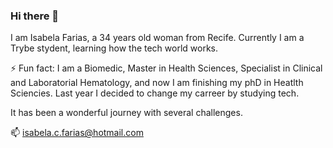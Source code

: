 ### Hi there 👋

I am Isabela Farias, a 34 years old woman from Recife. 
Currently I am a Trybe stydent, learning how the tech world works. 

⚡ Fun fact: I am a Biomedic, Master in Health Sciences, Specialist in Clinical and Laboratorial Hematology, and now I am finishing my phD in Heatlth Sciencies. Last year I decided to change my carreer by studying tech. 

It has been a wonderful journey with several challenges. 

📫 isabela.c.farias@hotmail.com

<!--
**isabela-farias/isabela-farias** is a ✨ _special_ ✨ repository because its `README.md` (this file) appears on your GitHub profile.

Here are some ideas to get you started:

- 🔭 I’m currently working on ...
- 🌱 I’m currently learning ...
- 👯 I’m looking to collaborate on ...
- 🤔 I’m looking for help with ...
- 💬 Ask me about ...
- 📫 How to reach me: ...
- 😄 Pronouns: ...
- ⚡ Fun fact: ...
-->
